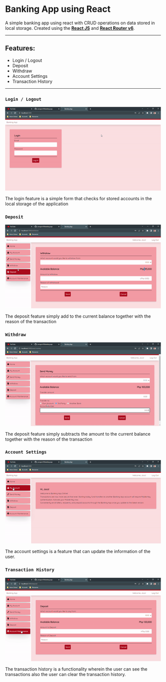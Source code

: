 # Banking App using React

A simple banking app using react with CRUD operations on data stored in local storage.
Created using the **[React JS](https://reactjs.org/)** and **[React Router v6](https://reactrouter.com/docs/en/v6/getting-started/overview)**.

---
## Features:

- Login / Logout
- Deposit
- Withdraw
- Account Settings 
- Transaction History

---
### `Login / Logout`

![login](https://github.com/jocogum10/banking-app/blob/main/public/login.gif)

The login feature is a simple form that checks for stored accounts in the local storage of the application

### `Deposit`

![deposit](https://github.com/jocogum10/banking-app/blob/main/public/deposit.gif)

The deposit feature simply add to the current balance together with the reason of the transaction

### `Withdraw`

![withdraw](https://github.com/jocogum10/banking-app/blob/main/public/withdraw.gif)

The deposit feature simply subtracts the amount to the current balance together with the reason of the transaction

### `Account Settings`

![account](https://github.com/jocogum10/banking-app/blob/main/public/account.gif)

The account settings is a feature that can update the information of the user.

### `Transaction History`

![history](https://github.com/jocogum10/banking-app/blob/main/public/account_history.gif)

The transaction history is a functionality wherein the user can see the transactions also the user can clear the transaction history.